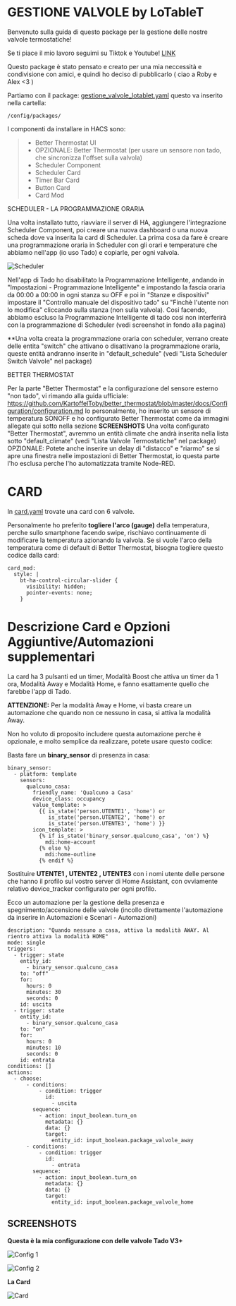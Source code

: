# **GESTIONE VALVOLE by LoTableT**

Benvenuto sulla guida di questo package per la gestione delle nostre valvole termostatiche!

Se ti piace il mio lavoro seguimi su Tiktok e Youtube! [LINK](https://linktr.ee/lotablet) 


Questo package è stato pensato e creato per una mia neccessità e condivisione con amici, e quindi ho deciso di pubblicarlo ( ciao a Roby e Alex <3 )




Partiamo con il package: [gestione_valvole_lotablet.yaml](https://github.com/lotablet/ha-card-gestione-valvole-by-lotablet/blob/main/gestione_valvole_lotablet.yaml) questo va inserito nella cartella:

```
/config/packages/
```

I componenti da installare in HACS sono:

>   - Better Thermostat UI
>   - OPZIONALE: Better Thermostat (per usare un sensore non tado, che sincronizza l'offset sulla valvola)
>   - Scheduler Component
>   - Scheduler Card
>   - Timer Bar Card
>   - Button Card
>   - Card Mod


   SCHEDULER - LA PROGRAMMAZIONE ORARIA

   Una volta installato tutto, riavviare il server di HA, aggiungere l'integrazione Scheduler Component, poi creare una nuova dashboard o una nuova scheda dove va inserita la card di Scheduler.
   La prima cosa da fare è creare una programmazione oraria in Scheduler con gli orari e temperature che abbiamo nell'app (io uso Tado) e copiarle, per ogni valvola.
   
   ![Scheduler](https://github.com/lotablet/ha-card-gestione-valvole-by-lotablet/blob/main/images/scheduler.gif)
   
   Nell'app di Tado ho disabilitato la Programmazione Intelligente, andando in "Impostazioni - Programmazione Intelligente" e impostando la fascia oraria da 00:00 a 00:00 in ogni stanza su OFF e poi in "Stanze e dispositivi" 
   impostare il "Controllo manuale del dispositivo tado" su "Finchè l'utente non lo modifica" cliccando sulla stanza (non sulla valvola).
   Cosi facendo, abbiamo escluso la Programmazione Intelligente di tado cosi non interferirà con la programmazione di Scheduler (vedi screenshot in fondo alla pagina)
   
**Una volta creata la programmazione oraria con scheduler, verrano create delle entita "switch" che attivano o disattivano la programmazione oraria, queste entità andranno inserite in "default_schedule" (vedi "Lista Scheduler Switch Valvole" nel package)


   BETTER THERMOSTAT

   Per la parte "Better Thermostat" e la configurazione del sensore esterno "non tado", vi rimando alla guida ufficiale: https://github.com/KartoffelToby/better_thermostat/blob/master/docs/Configuration/configuration.md
   Io personalmente, ho inserito un sensore di temperatura SONOFF e ho configurato Better Thermostat come da immagini allegate qui sotto nella sezione **SCREENSHOTS**
   Una volta configurato "Better Thermostat", avremmo un entità climate che andrà inserita nella lista sotto "default_climate" (vedi "Lista Valvole Termostatiche" nel package)
   OPZIONALE: Potete anche inserire un delay di "distacco" e "riarmo" se si apre una finestra nelle impostazioni di Better Thermostat, io questa parte l'ho esclusa perche l'ho automatizzata tramite Node-RED.

# **CARD**

In [card.yaml](https://github.com/lotablet/ha-card-gestione-valvole-by-lotablet/blob/main/card.yaml) trovate una card con 6 valvole.

Personalmente ho preferito **togliere l'arco (gauge)** della temperatura, perche sullo smartphone facendo swipe, rischiavo continuamente di modificare la temperatura azionando la valvola.
Se si vuole l'arco della temperatura come di default di Better Thermostat, bisogna togliere questo codice dalla card:

```
card_mod:
  style: |
    bt-ha-control-circular-slider {
      visibility: hidden;
      pointer-events: none;
    }
```

# **Descrizione Card e Opzioni Aggiuntive/Automazioni supplementari**
La card ha 3 pulsanti ed un timer, Modalità Boost che attiva un timer da 1 ora, Modalità Away e Modalità Home, e fanno esattamente quello che farebbe l'app di Tado.

**ATTENZIONE:** Per la modalità Away e Home, vi basta creare un automazione che quando non ce nessuno in casa, si attiva la modalità Away.

Non ho voluto di proposito includere questa automazione perche è opzionale, e molto semplice da realizzare, potete usare questo codice:

Basta fare un **binary_sensor** di presenza in casa:
```
binary_sensor:
  - platform: template
    sensors:
      qualcuno_casa:
        friendly_name: 'Qualcuno a Casa'
        device_class: occupancy
        value_template: >
          {{ is_state('person.UTENTE1', 'home') or
             is_state('person.UTENTE2', 'home') or
             is_state('person.UTENTE3', 'home') }}
        icon_template: >
          {% if is_state('binary_sensor.qualcuno_casa', 'on') %}
            mdi:home-account
          {% else %}
            mdi:home-outline
          {% endif %}
```

Sostituire **UTENTE1 , UTENTE2 , UTENTE3** con i nomi utente delle persone che hanno il profilo sul vostro server di Home Assistant, con ovviamente relativo device_tracker configurato per ogni profilo.

Ecco un automazione per la gestione della presenza e spegnimento/accensione delle valvole (incollo direttamente l'automazione da inserire in Automazioni e Scenari - Automazioni)
```
description: "Quando nessuno a casa, attiva la modalità AWAY. Al rientro attiva la modalità HOME"
mode: single
triggers:
  - trigger: state
    entity_id:
      - binary_sensor.qualcuno_casa
    to: "off"
    for:
      hours: 0
      minutes: 30
      seconds: 0
    id: uscita
  - trigger: state
    entity_id:
      - binary_sensor.qualcuno_casa
    to: "on"
    for:
      hours: 0
      minutes: 10
      seconds: 0
    id: entrata
conditions: []
actions:
  - choose:
      - conditions:
          - condition: trigger
            id:
              - uscita
        sequence:
          - action: input_boolean.turn_on
            metadata: {}
            data: {}
            target:
              entity_id: input_boolean.package_valvole_away
      - conditions:
          - condition: trigger
            id:
              - entrata
        sequence:
          - action: input_boolean.turn_on
            metadata: {}
            data: {}
            target:
              entity_id: input_boolean.package_valvole_home
```

## SCREENSHOTS

**Questa è la mia configurazione con delle valvole Tado V3+**

![Config 1](https://github.com/lotablet/ha-card-gestione-valvole-by-lotablet/blob/main/images/card1.gif)

![Config 2](https://github.com/lotablet/ha-card-gestione-valvole-by-lotablet/blob/main/images/config2.png)

**La Card**


![Card](https://github.com/lotablet/ha-card-gestione-valvole-by-lotablet/blob/main/images/card-valvole.gif)
